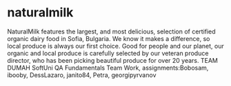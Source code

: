 # naturalmilk
NaturalMilk features the largest, and most delicious, selection of certified organic dairy food in Sofia, Bulgaria. We know it makes a difference, so local produce is always our first choice. Good for people and our planet, our organic and local produce is carefully selected by our veteran produce director, who has been picking beautiful produce for over 20 years. 
TEAM DUMAH
SoftUni QA Fundamentals Team Work, assignments:Bobosam, ibooby, DessLazaro, janito84, Petra, georgipyrvanov
